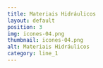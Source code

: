 ```yaml
---
title: Materiais Hidráulicos
layout: default
position: 3
img: icones-04.png
thumbnail: icones-04.png
alt: Materiais Hidráulicos
category: line_1
---
```


